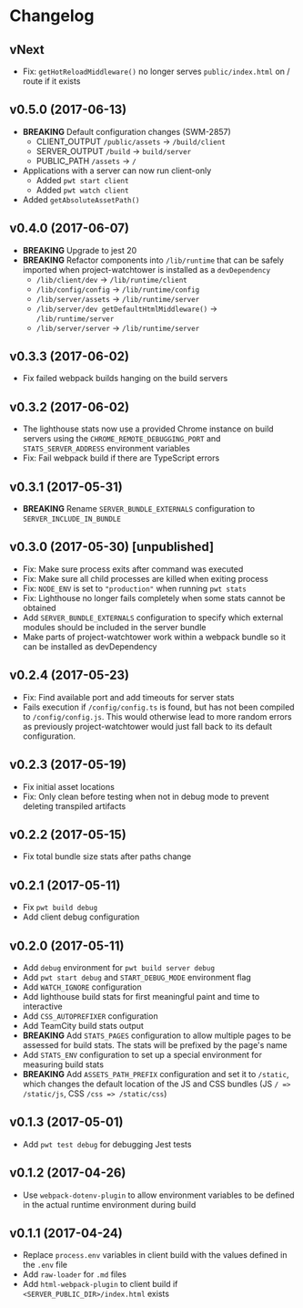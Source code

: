 # Changelog

## vNext

* Fix: `getHotReloadMiddleware()` no longer serves `public/index.html` on / route if it exists

## v0.5.0 (2017-06-13)

* **BREAKING** Default configuration changes (SWM-2857)
    * CLIENT_OUTPUT `/public/assets` -> `/build/client`
    * SERVER_OUTPUT `/build` -> `build/server`
    * PUBLIC_PATH `/assets` -> `/`
* Applications with a server can now run client-only
    * Added `pwt start client`
    * Added `pwt watch client`
* Added `getAbsoluteAssetPath()`

## v0.4.0 (2017-06-07)

* **BREAKING** Upgrade to jest 20
* **BREAKING** Refactor components into `/lib/runtime` that can be safely imported when project-watchtower is installed as a `devDependency`
    * `/lib/client/dev` -> `/lib/runtime/client`
    * `/lib/config/config` -> `/lib/runtime/config`
    * `/lib/server/assets` -> `/lib/runtime/server`
    * `/lib/server/dev getDefaultHtmlMiddleware()` -> `/lib/runtime/server`
    * `/lib/server/server` -> `/lib/runtime/server`

## v0.3.3 (2017-06-02)

* Fix failed webpack builds hanging on the build servers

## v0.3.2 (2017-06-02)

* The lighthouse stats now use a provided Chrome instance on build servers using the `CHROME_REMOTE_DEBUGGING_PORT` and `STATS_SERVER_ADDRESS` environment variables
* Fix: Fail webpack build if there are TypeScript errors

## v0.3.1 (2017-05-31)

* **BREAKING** Rename `SERVER_BUNDLE_EXTERNALS` configuration to `SERVER_INCLUDE_IN_BUNDLE`

## v0.3.0 (2017-05-30) [unpublished]

* Fix: Make sure process exits after command was executed
* Fix: Make sure all child processes are killed when exiting process
* Fix: `NODE_ENV` is set to `"production"` when running `pwt stats`
* Fix: Lighthouse no longer fails completely when some stats cannot be obtained
* Add `SERVER_BUNDLE_EXTERNALS` configuration to specify which external modules should be included in the server bundle
* Make parts of project-watchtower work within a webpack bundle so it can be installed as devDependency

## v0.2.4 (2017-05-23)

* Fix: Find available port and add timeouts for server stats
* Fails execution if `/config/config.ts` is found, but has not been compiled to `/config/config.js`. This would otherwise lead to more random errors as previously project-watchtower would just fall back to its default configuration.

## v0.2.3 (2017-05-19)

* Fix initial asset locations
* Fix: Only clean before testing when not in debug mode to prevent deleting transpiled artifacts

## v0.2.2 (2017-05-15)

* Fix total bundle size stats after paths change

## v0.2.1 (2017-05-11)

* Fix `pwt build debug`
* Add client debug configuration

## v0.2.0 (2017-05-11)

* Add `debug` environment for `pwt build server debug`
* Add `pwt start debug` and `START_DEBUG_MODE` environment flag
* Add `WATCH_IGNORE` configuration
* Add lighthouse build stats for first meaningful paint and time to interactive
* Add `CSS_AUTOPREFIXER` configuration
* Add TeamCity build stats output
* **BREAKING** Add `STATS_PAGES` configuration to allow multiple pages to be assessed for build stats. The stats will be prefixed by the page's name
* Add `STATS_ENV` configuration to set up a special environment for measuring build stats
* **BREAKING** Add `ASSETS_PATH_PREFIX` configuration and set it to `/static`, which changes the default location of the JS and CSS bundles (JS `/ => /static/js`, CSS `/css => /static/css`)

## v0.1.3 (2017-05-01)

* Add `pwt test debug` for debugging Jest tests

## v0.1.2 (2017-04-26)

* Use `webpack-dotenv-plugin` to allow environment variables to be defined in the actual runtime environment during build

## v0.1.1 (2017-04-24)

* Replace `process.env` variables in client build with the values defined in the `.env` file
* Add `raw-loader` for `.md` files
* Add `html-webpack-plugin` to client build if `<SERVER_PUBLIC_DIR>/index.html` exists
